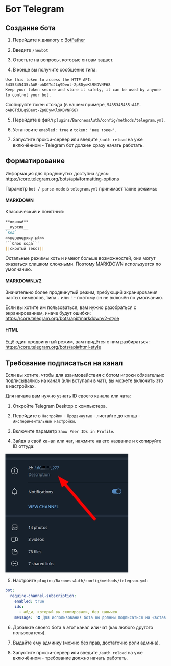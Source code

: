 # Бот Telegram

## Создание бота

1. Перейдите к диалогу с [BotFather](https://t.me/BotFather)

2. Введите `/newbot`

3. Ответьте на вопросы, которые он вам задаст.

4. В конце вы получите сообщение типа:

```
Use this token to access the HTTP API:
5435345435:AAE-oADGTdJLq9Deot-Zp8DywKl9KDVNF68
Keep your token secure and store it safely, it can be used by anyone to control your bot.
```

Скопируйте токен отсюда (в нашем примере, `5435345435:AAE-oADGTdJLq9Deot-Zp8DywKl9KDVNF68`)

5. Перейдите в файл `plugins/BaronessAuth/config/methods/telegram.yml`.

6. Установите `enabled: true` и `token: 'ваш токен'`.

7. Запустите прокси-сервер или введите `/auth reload` на уже включённом - Telegram бот должен сразу начать работать.

## Форматирование

Информация для продвинутых доступна здесь: https://core.telegram.org/bots/api#formatting-options

Параметр `bot / parse-mode` в `telegram.yml` принимает такие режимы:

#### MARKDOWN

Классический и понятный:

```markdown
**жирный**
__курсив__
`код`
~~перечеркнутый~~
```блок кода```
||скрытый текст||
```

Остальные режимы хоть и имеют больше возможностей, они могут оказаться слишком сложными. Поэтому MARKDOWN используется по умолчанию.

#### MARKDOWN_V2

Значительно более продвинутый режим, требующий экранирования частых символов, типа `.` или `!` - поэтому он не включён по умолчанию.

Если вы хотите им пользоваться, вам нужно разобраться с экранированием, иначе будут ошибки: https://core.telegram.org/bots/api#markdownv2-style

#### HTML

Ещё один продвинутый режим, вам придётся с ним разбираться: https://core.telegram.org/bots/api#html-style

## Требование подписаться на канал

Если вы хотите, чтобы для взаимодействия с ботом игроки обязательно подписывались на канал (или вступали в чат), вы можете включить это в настройках.

Для начала вам нужно узнать ID своего канала или чата:

1. Откройте Telegram Desktop с компьютера.

2. Перейдите в `Настройки` - `Продвинутые` - листайте до конца - `Экспериментальные настройки`.

3. Включите параметр `Show Peer IDs in Profile`.

4. Зайдя в свой канал или чат, нажмите на его название и скопируйте ID оттуда:

![](./../assets/telegram_find_channel_id.webp)

5. Настройте `plugins/BaronessAuth/config/methods/telegram.yml`:

```yml
bot:
  require-channel-subscription:
    enabled: true
    ids:
      - айди, который вы скопировали, без кавычек
    message: '⛔ Для использования бота вы должны подписаться на <вставьте своё>.'
```

6. Добавьте своего бота в этот канал или чат (как любого другого пользователя).

7. Выдайте ему админку (можно без прав, достаточно роли админа).

8. Запустите прокси-сервер или введите `/auth reload` на уже включённом - требование должно начать работать.